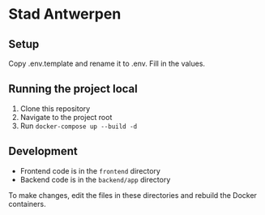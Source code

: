 # Stad Antwerpen

## Setup

Copy .env.template and rename it to .env. Fill in the values.

## Running the project local

1. Clone this repository
2. Navigate to the project root
3. Run `docker-compose up --build -d`

## Development

-   Frontend code is in the `frontend` directory
-   Backend code is in the `backend/app` directory

To make changes, edit the files in these directories and rebuild the Docker containers.
